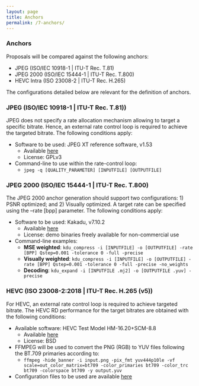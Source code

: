 ```yaml
---
layout: page
title: Anchors
permalink: /7-anchors/
---
```


### Anchors

Proposals will be compared against the following anchors:

* JPEG (ISO/IEC 10918-1 \| ITU-T Rec. T.81)
* JPEG 2000 (ISO/IEC 15444-1 \| ITU-T Rec. T.800)
* HEVC Intra (ISO 23008-2 \| ITU-T Rec. H.265)

The configurations detailed below are relevant for the definition of anchors.

### JPEG (ISO/IEC 10918-1 \| ITU-T Rec. T.81))
JPEG does not specify a rate allocation mechanism allowing to target a specific bitrate. Hence, an external rate control loop is required to achieve the targeted bitrate. The following conditions apply:
* Software to be used: JPEG XT reference software, v1.53
	+ Available [here](http://jpeg.org/jpegxt/software.html)
	+ License: GPLv3
* Command-line to use within the rate-control loop: 
    + `jpeg -q [QUALITY_PARAMETER] [INPUTFILE] [OUTPUTFILE]`


### JPEG 2000 (ISO/IEC 15444-1 \| ITU-T Rec. T.800)
The JPEG 2000 anchor generation should support two configurations: 1) PSNR optimized; and 2) Visually optimized. A target rate can be specified using the –rate [bpp] parameter. The following conditions apply:
* Software to be used: Kakadu, v7.10.2
	+ Available [here](http://www.kakadusoftware.com)
	+ License: demo binaries freely available for non-commercial use
* Command-line examples: 	
	+ **MSE weighted**: `kdu_compress -i [INPUTFILE] -o [OUTPUTFILE] -rate [BPP] Qstep=0.001 -tolerance 0 -full -precise`
	+ **Visually weighted**: `kdu_compress -i [INPUTFILE] -o [OUTPUTFILE] -rate [BPP] Qstep=0.001 -tolerance 0 -full -precise -no_weights`
	+ **Decoding**: `kdu_expand -i [INPUTFILE .mj2] -o [OUTPUTFILE .yuv] -precise`


###	HEVC (ISO 23008-2:2018 \| ITU-T Rec. H.265 (v5))
For HEVC, an external rate control loop is required to achieve targeted bitrate. The HEVC RD performance for the target bitrates are obtained with the following conditions:
* Available software: HEVC Test Model HM-16.20+SCM-8.8
	+ Available [here](https://hevc.hhi.fraunhofer.de/svn/svn_HEVCSoftware/tags/HM-16.20+SCM-8.8/ )
	+ License: BSD
* FFMPEG will be used to convert the PNG (RGB) to YUV files following the BT.709 primaries according to:
	+ `ffmpeg -hide_banner -i input.png -pix_fmt yuv444p10le -vf scale=out_color_matrix=bt709 -color_primaries bt709 -color_trc bt709 -colorspace bt709 -y output.yuv`
* Configuration files to be used are available [here](/public/encoder_intra_main_scc_10.cfg)

